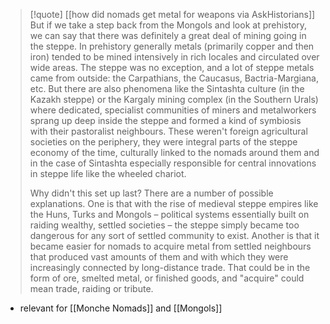 > [!quote] [[how did nomads get metal for weapons via AskHistorians]]
> But if we take a step back from the Mongols and look at prehistory, we can say that there was definitely a great deal of mining going in the steppe. In prehistory generally metals (primarily copper and then iron) tended to be mined intensively in rich locales and circulated over wide areas. The steppe was no exception, and a lot of steppe metals came from outside: the Carpathians, the Caucasus, Bactria-Margiana, etc. But there are also phenomena like the Sintashta culture (in the Kazakh steppe) or the Kargaly mining complex (in the Southern Urals) where dedicated, specialist communities of miners and metalworkers sprang up deep inside the steppe and formed a kind of symbiosis with their pastoralist neighbours. These weren't foreign agricultural societies on the periphery, they were integral parts of the steppe economy of the time, culturally linked to the nomads around them and in the case of Sintashta especially responsible for central innovations in steppe life like the wheeled chariot.
>
> Why didn't this set up last? There are a number of possible explanations. One is that with the rise of medieval steppe empires like the Huns, Turks and Mongols – political systems essentially built on raiding wealthy, settled societies – the steppe simply became too dangerous for any sort of settled community to exist. Another is that it became easier for nomads to acquire metal from settled neighbours that produced vast amounts of them and with which they were increasingly connected by long-distance trade. That could be in the form of ore, smelted metal, or finished goods, and "acquire" could mean trade, raiding or tribute.

- relevant for [[Monche Nomads]] and [[Mongols]]